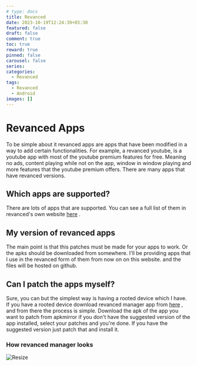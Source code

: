 ```yaml
---
# type: docs 
title: Revanced
date: 2023-10-19T12:24:39+03:30
featured: false
draft: false
comment: true
toc: true
reward: true
pinned: false
carousel: false
series:
categories:
  - Revanced
tags:
  - Revanced
  - Android
images: []
---
```


# Revanced Apps

To be simple about it revanced apps are apps that have been modified in a way to add certain functionalities. For example, a revanced youtube, is a youtube app with most of the youtube premium features for free. Meaning no ads, content playing while not on the app, window in window playing and more features that the youtube premium offers. There are many apps that have revanced versions.

## Which apps are supported?

There are lots of apps that are supported. You can see a full list of them in revanced's own website [here](https://revanced.app/patches) .

## My version of revanced apps

The main point is that this patches must be made for your apps to work. Or the apks should be downloaded from somewhere. I'll be providing apps that I use in the revanced form of them from now on on this website. and the files will be hosted on github.

## Can I patch the apps myself?

Sure, you can but the simplest way is having a rooted device which I have. If you have a rooted device download revanced manager app from [here](https://revanced.app/download) , and from there the process is simple. Download the apk of the app you want to patch from apkmirror if you don't have the suggested version of the app installed, select your patches and you're done. If you have the suggested version just patch that and install it.

### How revanced manager looks
![Resize](manager.avif??width=600px&height=600px)


